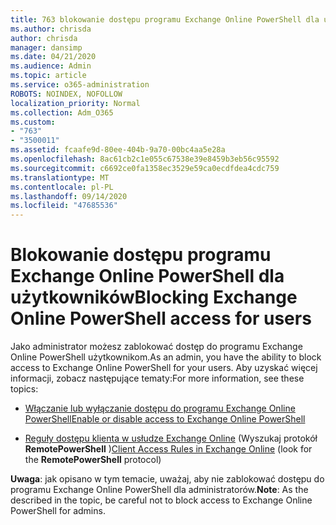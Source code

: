```yaml
---
title: 763 blokowanie dostępu programu Exchange Online PowerShell dla użytkowników
ms.author: chrisda
author: chrisda
manager: dansimp
ms.date: 04/21/2020
ms.audience: Admin
ms.topic: article
ms.service: o365-administration
ROBOTS: NOINDEX, NOFOLLOW
localization_priority: Normal
ms.collection: Adm_O365
ms.custom:
- "763"
- "3500011"
ms.assetid: fcaafe9d-80ee-404b-9a70-00bc4aa5e28a
ms.openlocfilehash: 8ac61cb2c1e055c67538e39e8459b3eb56c95592
ms.sourcegitcommit: c6692ce0fa1358ec3529e59ca0ecdfdea4cdc759
ms.translationtype: MT
ms.contentlocale: pl-PL
ms.lasthandoff: 09/14/2020
ms.locfileid: "47685536"
---
```

# <a name="blocking-exchange-online-powershell-access-for-users"></a><span data-ttu-id="d2568-102">Blokowanie dostępu programu Exchange Online PowerShell dla użytkowników</span><span class="sxs-lookup"><span data-stu-id="d2568-102">Blocking Exchange Online PowerShell access for users</span></span>
<span data-ttu-id="d2568-103">Jako administrator możesz zablokować dostęp do programu Exchange Online PowerShell użytkownikom.</span><span class="sxs-lookup"><span data-stu-id="d2568-103">As an admin, you have the ability to block access to Exchange Online PowerShell for your users.</span></span> <span data-ttu-id="d2568-104">Aby uzyskać więcej informacji, zobacz następujące tematy:</span><span class="sxs-lookup"><span data-stu-id="d2568-104">For more information, see these topics:</span></span>

- [<span data-ttu-id="d2568-105">Włączanie lub wyłączanie dostępu do programu Exchange Online PowerShell</span><span class="sxs-lookup"><span data-stu-id="d2568-105">Enable or disable access to Exchange Online PowerShell</span></span>](https://docs.microsoft.com/powershell/exchange/exchange-online/disable-access-to-exchange-online-powershell)

- <span data-ttu-id="d2568-106">[Reguły dostępu klienta w usłudze Exchange Online](https://technet.microsoft.com/library/mt842508.aspx) (Wyszukaj protokół **RemotePowerShell** )</span><span class="sxs-lookup"><span data-stu-id="d2568-106">[Client Access Rules in Exchange Online](https://technet.microsoft.com/library/mt842508.aspx) (look for the **RemotePowerShell** protocol)</span></span> 

<span data-ttu-id="d2568-107">**Uwaga**: jak opisano w tym temacie, uważaj, aby nie zablokować dostępu do programu Exchange Online PowerShell dla administratorów.</span><span class="sxs-lookup"><span data-stu-id="d2568-107">**Note**: As the described in the topic, be careful not to block access to Exchange Online PowerShell for admins.</span></span>
